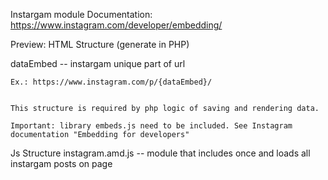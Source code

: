 Instargam module
Documentation: https://www.instagram.com/developer/embedding/

Preview:
HTML Structure (generate in PHP)
	<div class="instagram" data-embed="{dataEmbed}"></div>
	dataEmbed -- instargam unique part of url

	Ex.: https://www.instagram.com/p/{dataEmbed}/


	This structure is required by php logic of saving and rendering data.

	Important: library embeds.js need to be included. See Instagram documentation "Embedding for developers"


Js Structure
	instagram.amd.js -- module that includes once and loads all instargam posts on page